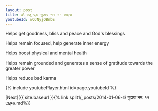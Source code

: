 ```yaml
---
layout: post
title: ॐ यजु पड़ा भुजाय नमः ११ टाइम्स
youtubeId: wQJNyjQBnbE
---
```

 
 
Helps get goodness, bliss and peace and God's blessings
 
Helps remain focused, help generate inner energy 
 
Helps boost physical and mental health 
 
Helps remain grounded and generates a sense of gratitude towards the greater power 
 
Helps reduce bad karma
 
 
 
 


{% include youtubePlayer.html id=page.youtubeId %}
 
[Next]({{ site.baseurl }}{% link  split1/_posts/2014-01-06-ॐ गुह्यया नमः ११ टाइम्स.md%})
 

